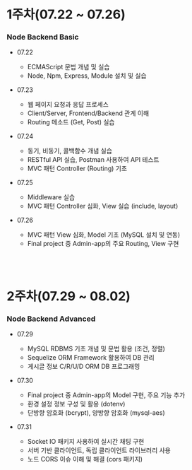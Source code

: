 # 1주차(07.22 ~ 07.26) 
### Node Backend Basic

- 07.22
    - ECMAScript 문법 개념 및 실습
    - Node, Npm, Express, Module 설치 및 실습

- 07.23 
    - 웹 페이지 요청과 응답 프로세스
    - Client/Server, Frontend/Backend 관계 이해
    - Routing 메소드 (Get, Post) 실습

- 07.24 
    - 동기, 비동기, 콜백함수 개념 실습
    - RESTful API 실습, Postman 사용하여 API 테스트
    - MVC 패턴 Controller (Routing) 기초

- 07.25 
    - Middleware 실습
    - MVC 패턴 Controller 심화, View 실습 (include, layout)

- 07.26 
    - MVC 패턴 View 심화, Model 기초 (MySQL 설치 및 연동)
    - Final project 중 Admin-app의 주요 Routing, View 구현

<br/><br/>

# 2주차(07.29 ~ 08.02) 
### Node Backend Advanced

- 07.29
    - MySQL RDBMS 기초 개념 및 문법 활용 (조건, 정렬)
    - Sequelize ORM Framework 활용하여 DB 관리
    - 게시글 정보 C/R/U/D ORM DB 프로그래밍

- 07.30
    - Final project 중 Admin-app의 Model 구현, 주요 기능 추가
    - 환경 설정 정보 구성 및 활용 (dotenv)
    - 단방향 암호화 (bcrypt), 양방향 암호화 (mysql-aes)

- 07.31
    - Socket IO 패키지 사용하여 실시간 채팅 구현
    - 서버 기반 클라이언트, 독립 클라이언트 라이브러리 사용
    - 노드 CORS 이슈 이해 및 해결 (cors 패키지)